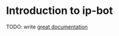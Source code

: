 # Introduction to ip-bot

TODO: write [great documentation](http://jacobian.org/writing/what-to-write/)
